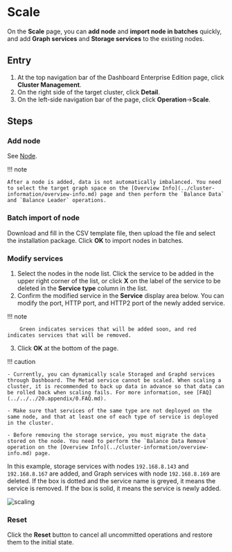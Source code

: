 # Scale

On the **Scale** page, you can **add node** and **import node in batches** quickly, and add **Graph services** and **Storage services** to the existing nodes.

## Entry

1. At the top navigation bar of the Dashboard Enterprise Edition page, click **Cluster Management**.
2. On the right side of the target cluster, click **Detail**.
3. On the left-side navigation bar of the page, click **Operation**->**Scale**.

## Steps

### Add node

See [Node](node.md).

!!! note

    After a node is added, data is not automatically imbalanced. You need to select the target graph space on the [Overview Info](../cluster-information/overview-info.md) page and then perform the `Balance Data` and `Balance Leader` operations.

### Batch import of node

Download and fill in the CSV template file, then upload the file and select the installation package. Click **OK** to import nodes in batches.

### Modify services

1. Select the nodes in the node list. Click the service to be added in the upper right corner of the list, or click **X** on the label of the service to be deleted in the **Service type** column in the list.
2. Confirm the modified service in the **Service** display area below. You can modify the port, HTTP port, and HTTP2 port of the newly added service.

  !!! note

        Green indicates services that will be added soon, and red indicates services that will be removed.

3. Click **OK** at the bottom of the page.

!!! caution

    - Currently, you can dynamically scale Storaged and Graphd services through Dashboard. The Metad service cannot be scaled. When scaling a cluster, it is recommended to back up data in advance so that data can be rolled back when scaling fails. For more information, see [FAQ](../../../20.appendix/0.FAQ.md).

    - Make sure that services of the same type are not deployed on the same node, and that at least one of each type of service is deployed in the cluster.

    - Before removing the storage service, you must migrate the data stored on the node. You need to perform the `Balance Data Remove` operation on the [Overview Info](../cluster-information/overview-info.md) page.

In this example, storage services with nodes `192.168.8.143` and `192.168.8.167` are added, and Graph services with node `192.168.8.169` are deleted. If the box is dotted and the service name is greyed, it means the service is removed. If the box is solid, it means the service is newly added.

![scaling](https://docs-cdn.nebula-graph.com.cn/figures/scaling-ds-2022_4-14_en.png)

### Reset

Click the **Reset** button to cancel all uncommitted operations and restore them to the initial state.